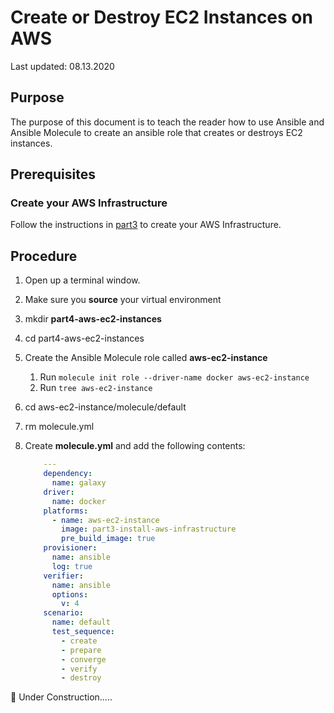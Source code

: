 # Create or Destroy EC2 Instances on AWS

Last updated: 08.13.2020

## Purpose

The purpose of this document is to teach the reader how to use Ansible
and Ansible Molecule to create an ansible role that creates or destroys
EC2 instances.

## Prerequisites

### Create your AWS Infrastructure

Follow the instructions in [part3](../part3-install-aws-infrastructure) to
create your AWS Infrastructure.

## Procedure

1. Open up a terminal window.

1. Make sure you **source** your virtual environment

1. mkdir **part4-aws-ec2-instances**

1. cd part4-aws-ec2-instances

1. Create the Ansible Molecule role called **aws-ec2-instance**

    1. Run `molecule init role --driver-name docker aws-ec2-instance`
    1. Run `tree aws-ec2-instance`
    
1. cd aws-ec2-instance/molecule/default

1. rm molecule.yml

1. Create **molecule.yml** and add the following contents:

    ```yaml
        ---
        dependency:
          name: galaxy
        driver:
          name: docker
        platforms:
          - name: aws-ec2-instance
            image: part3-install-aws-infrastructure
            pre_build_image: true
        provisioner:
          name: ansible
          log: true
        verifier:
          name: ansible
          options:
            v: 4
        scenario:
          name: default
          test_sequence:
            - create
            - prepare
            - converge
            - verify
            - destroy
    ```

:construction: Under Construction.....